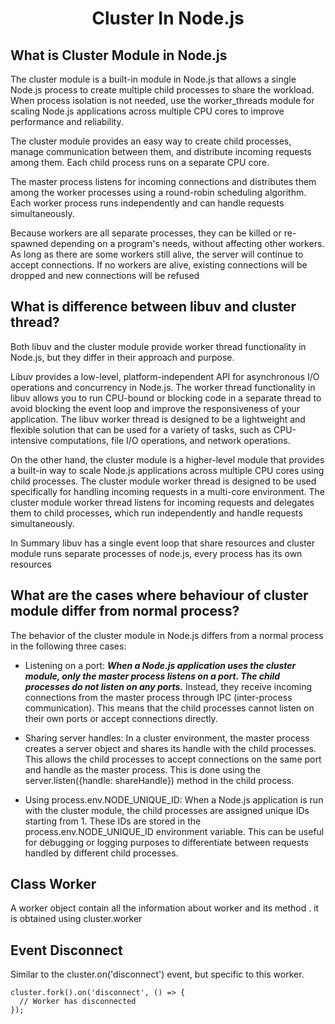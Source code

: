 <h1 align=center>Cluster In Node.js</h1>

## What is Cluster Module in Node.js
The cluster module is a built-in module in Node.js that allows a single Node.js process to create multiple child processes to share the workload. When process isolation is not needed, use the worker_threads module for scaling Node.js applications across multiple CPU cores to improve performance and reliability.

The cluster module provides an easy way to create child processes, manage communication between them, and distribute incoming requests among them. Each child process runs on a separate CPU core.

The master process listens for incoming connections and distributes them among the worker processes using a round-robin scheduling algorithm. Each worker process runs independently and can handle requests simultaneously.

Because workers are all separate processes, they can be killed or re-spawned depending on a program's needs, without affecting other workers. As long as there are some workers still alive, the server will continue to accept connections. If no workers are alive, existing connections will be dropped and new connections will be refused

## What is difference between libuv and cluster thread?
Both libuv and the cluster module provide worker thread functionality in Node.js, but they differ in their approach and purpose.

 Libuv provides a low-level, platform-independent API for asynchronous I/O operations and concurrency in Node.js. The worker thread functionality in libuv allows you to run CPU-bound or blocking code in a separate thread to avoid blocking the event loop and improve the responsiveness of your application. The libuv worker thread is designed to be a lightweight and flexible solution that can be used for a variety of tasks, such as CPU-intensive computations, file I/O operations, and network operations.

On the other hand, the cluster module is a higher-level module that provides a built-in way to scale Node.js applications across multiple CPU cores using child processes. The cluster module worker thread is designed to be used specifically for handling incoming requests in a multi-core environment. The cluster module worker thread listens for incoming requests and delegates them to child processes, which run independently and handle requests simultaneously.

In Summary libuv has a single event loop that share resources and cluster module runs separate processes  of node.js, every process has its own resources

## What are the cases where behaviour of cluster module differ from normal process?
The behavior of the cluster module in Node.js differs from a normal process in the following three cases:

- Listening on a port: ***When a Node.js application uses the cluster module, only the master process listens on a port. The child processes do not listen on any ports.*** Instead, they receive incoming connections from the master process through IPC (inter-process communication). This means that the child processes cannot listen on their own ports or accept connections directly.

- Sharing server handles: In a cluster environment, the master process creates a server object and shares its handle with the child processes. This allows the child processes to accept connections on the same port and handle as the master process. This is done using the server.listen({handle: shareHandle}) method in the child process.

- Using process.env.NODE_UNIQUE_ID: When a Node.js application is run with the cluster module, the child processes are assigned unique IDs starting from 1. These IDs are stored in the process.env.NODE_UNIQUE_ID environment variable. This can be useful for debugging or logging purposes to differentiate between requests handled by different child processes.

## Class Worker
A worker object contain all the information about worker and its method . it is obtained using cluster.worker

## Event Disconnect
Similar to the cluster.on('disconnect') event, but specific to this worker.
```
cluster.fork().on('disconnect', () => {
  // Worker has disconnected
});
```
